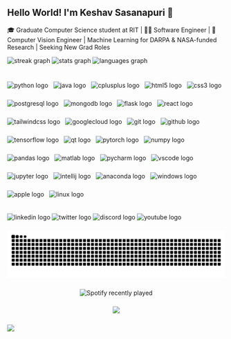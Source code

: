 

<!--
**Skeshav-sasanapuri/Skeshav-sasanapuri** is a ✨ _special_ ✨ repository because its `README.md` (this file) appears on your GitHub profile.

Here are some ideas to get you started:

- 🔭 I’m currently working on ...
- 🌱 I’m currently learning ...
- 👯 I’m looking to collaborate on ...
- 🤔 I’m looking for help with ...
- 💬 Ask me about ...
- 📫 How to reach me: ...
- 😄 Pronouns: ...
- ⚡ Fun fact: ...
-->

 ## Hello World! I'm Keshav Sasanapuri 👋

 🎓 Graduate Computer Science student at RIT | 👨‍💻 Software Engineer | 🧠 Computer Vision Engineer | Machine Learning for DARPA & NASA-funded Research | Seeking New Grad Roles

<div align="left">
  <img src="https://streak-stats.demolab.com?user=Skeshav-sasanapuri&locale=en&mode=daily&theme=dracula&hide_border=false&border_radius=5&order=3" height="150" alt="streak graph"  />
  <img src="https://github-readme-stats.vercel.app/api?username=Skeshav-sasanapuri&hide_title=false&hide_rank=true&show_icons=true&include_all_commits=true&count_private=true&disable_animations=false&theme=dracula&locale=en&hide_border=false&order=1" height="150" alt="stats graph"  />
  <img src="https://github-readme-stats.vercel.app/api/top-langs?username=Skeshav-sasanapuri&locale=en&hide_title=false&layout=compact&card_width=320&langs_count=5&theme=dracula&hide_border=false&order=2" height="150" alt="languages graph"  />
</div>

###

<br clear="both">

<div align="left" style="display: flex; flex-wrap: wrap; gap: 12px;">
  <img src="https://cdn.jsdelivr.net/gh/devicons/devicon/icons/python/python-original.svg" style="height:30px;" alt="python logo" />
  <img src="https://cdn.jsdelivr.net/gh/devicons/devicon/icons/java/java-original.svg" style="height:30px;" alt="java logo" />
  <img src="https://cdn.jsdelivr.net/gh/devicons/devicon/icons/cplusplus/cplusplus-original.svg" style="height:30px;" alt="cplusplus logo" />
  <img src="https://cdn.jsdelivr.net/gh/devicons/devicon/icons/html5/html5-original.svg" style="height:30px;" alt="html5 logo" />
  <img src="https://cdn.jsdelivr.net/gh/devicons/devicon/icons/css3/css3-original.svg" style="height:30px;" alt="css3 logo" />
  <img src="https://cdn.jsdelivr.net/gh/devicons/devicon/icons/postgresql/postgresql-original.svg" style="height:30px;" alt="postgresql logo" />
  <img src="https://cdn.jsdelivr.net/gh/devicons/devicon/icons/mongodb/mongodb-original.svg" style="height:30px;" alt="mongodb logo" />
  <img src="https://skillicons.dev/icons?i=flask" style="height:30px;" alt="flask logo" />
  <img src="https://cdn.jsdelivr.net/gh/devicons/devicon/icons/react/react-original.svg" style="height:30px;" alt="react logo" />
  <img src="https://cdn.jsdelivr.net/gh/devicons/devicon/icons/tailwindcss/tailwindcss-original-wordmark.svg" style="height:30px;" alt="tailwindcss logo" />
  <img src="https://cdn.jsdelivr.net/gh/devicons/devicon/icons/googlecloud/googlecloud-original.svg" style="height:30px;" alt="googlecloud logo" />
  <img src="https://cdn.jsdelivr.net/gh/devicons/devicon/icons/git/git-original.svg" style="height:30px;" alt="git logo" />
  <img src="https://skillicons.dev/icons?i=github" style="height:30px;" alt="github logo" />
  <img src="https://cdn.jsdelivr.net/gh/devicons/devicon/icons/tensorflow/tensorflow-original.svg" style="height:30px;" alt="tensorflow logo" />
  <img src="https://cdn.jsdelivr.net/gh/devicons/devicon/icons/qt/qt-original.svg" style="height:30px;" alt="qt logo" />
  <img src="https://cdn.jsdelivr.net/gh/devicons/devicon/icons/pytorch/pytorch-original.svg" style="height:30px;" alt="pytorch logo" />
  <img src="https://cdn.jsdelivr.net/gh/devicons/devicon/icons/numpy/numpy-original.svg" style="height:30px;" alt="numpy logo" />
  <img src="https://cdn.jsdelivr.net/gh/devicons/devicon/icons/pandas/pandas-original.svg" style="height:30px;" alt="pandas logo" />
  <img src="https://cdn.jsdelivr.net/gh/devicons/devicon/icons/matlab/matlab-original.svg" style="height:30px;" alt="matlab logo" />
  <img src="https://cdn.jsdelivr.net/gh/devicons/devicon/icons/pycharm/pycharm-original.svg" style="height:30px;" alt="pycharm logo" />
  <img src="https://cdn.jsdelivr.net/gh/devicons/devicon/icons/vscode/vscode-original.svg" style="height:30px;" alt="vscode logo" />
  <img src="https://cdn.jsdelivr.net/gh/devicons/devicon/icons/jupyter/jupyter-original.svg" style="height:30px;" alt="jupyter logo" />
  <img src="https://cdn.jsdelivr.net/gh/devicons/devicon/icons/intellij/intellij-original.svg" style="height:30px;" alt="intellij logo" />
  <img src="https://cdn.simpleicons.org/anaconda/44A833" style="height:30px;" alt="anaconda logo" />
  <img src="https://cdn.jsdelivr.net/gh/devicons/devicon/icons/windows8/windows8-original.svg" style="height:30px;" alt="windows logo" />
  <img src="https://cdn.simpleicons.org/apple/000000" style="height:30px;" alt="apple logo" />
  <img src="https://cdn.jsdelivr.net/gh/devicons/devicon/icons/linux/linux-original.svg" style="height:30px;" alt="linux logo" />
</div>


###

<div align="left">
  <img src="https://img.shields.io/static/v1?message=LinkedIn&logo=linkedin&label=&color=0077B5&logoColor=white&labelColor=&style=for-the-badge" height="30" alt="linkedin logo"  />
  <img src="https://img.shields.io/static/v1?message=Twitch&logo=twitch&label=&color=9146FF&logoColor=white&labelColor=&style=for-the-badge" height="30" alt="twitter logo"  />
  <img src="https://img.shields.io/static/v1?message=Discord&logo=discord&label=&color=7289DA&logoColor=white&labelColor=&style=for-the-badge" height="30" alt="discord logo"  />
  <img src="https://img.shields.io/static/v1?message=Youtube&logo=youtube&label=&color=FF0000&logoColor=white&labelColor=&style=for-the-badge" height="30" alt="youtube logo"  />
</div>

###

<img src="https://raw.githubusercontent.com/Skeshav-sasanapuri/Skeshav-sasanapuri/output/github-snake-dark.svg" alt="Snake animation" />

###

<div align="center">
  <img src="https://spotify-recently-played-readme.vercel.app/api?count=5" alt="Spotify recently played"  />
</div>

###

<div align="center">
  <img src="https://profile-counter.glitch.me/Skeshav-sasanapuri/count.svg?"  />
</div>

###
  <img src="https://profile-counter.glitch.me/Skeshav-sasanapuri/count.svg?"  />
</div>

###
